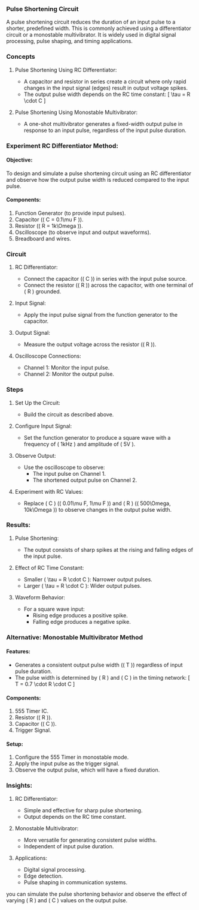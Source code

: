 ### Pulse Shortening Circuit

A pulse shortening circuit reduces the duration of an input pulse to a shorter, predefined width. This is commonly achieved using a differentiator circuit or a monostable multivibrator. It is widely used in digital signal processing, pulse shaping, and timing applications.

### Concepts

1. Pulse Shortening Using RC Differentiator:
   - A capacitor and resistor in series create a circuit where only rapid changes in the input signal (edges) result in output voltage spikes.
   - The output pulse width depends on the RC time constant:
     \[
     \tau = R \cdot C
     \]

2. Pulse Shortening Using Monostable Multivibrator:
   - A one-shot multivibrator generates a fixed-width output pulse in response to an input pulse, regardless of the input pulse duration.

### Experiment RC Differentiator Method:

#### Objective:

To design and simulate a pulse shortening circuit using an RC differentiator and observe how the output pulse width is reduced compared to the input pulse.

#### Components:

1. Function Generator (to provide input pulses).
2. Capacitor (\( C = 0.1\mu F \)).
3. Resistor (\( R = 1k\Omega \)).
4. Oscilloscope (to observe input and output waveforms).
5. Breadboard and wires.

### Circuit

1. RC Differentiator:
   - Connect the capacitor (\( C \)) in series with the input pulse source.
   - Connect the resistor (\( R \)) across the capacitor, with one terminal of \( R \) grounded.

2. Input Signal:
   - Apply the input pulse signal from the function generator to the capacitor.

3. Output Signal:
   - Measure the output voltage across the resistor (\( R \)).

4. Oscilloscope Connections:
   - Channel 1: Monitor the input pulse.
   - Channel 2: Monitor the output pulse.

### Steps

1. Set Up the Circuit:
   - Build the circuit as described above.

2. Configure Input Signal:
   - Set the function generator to produce a square wave with a frequency of \( 1kHz \) and amplitude of \( 5V \).

3. Observe Output:
   - Use the oscilloscope to observe:
     - The input pulse on Channel 1.
     - The shortened output pulse on Channel 2.

4. Experiment with RC Values:
   - Replace \( C \) (\( 0.01\mu F, 1\mu F \)) and \( R \) (\( 500\Omega, 10k\Omega \)) to observe changes in the output pulse width.

### Results:

1. Pulse Shortening:
   - The output consists of sharp spikes at the rising and falling edges of the input pulse.

2. Effect of RC Time Constant:
   - Smaller \( \tau = R \cdot C \): Narrower output pulses.
   - Larger \( \tau = R \cdot C \): Wider output pulses.

3. Waveform Behavior:
   - For a square wave input:
     - Rising edge produces a positive spike.
     - Falling edge produces a negative spike.

### Alternative: Monostable Multivibrator Method

#### Features:

- Generates a consistent output pulse width (\( T \)) regardless of input pulse duration.
- The pulse width is determined by \( R \) and \( C \) in the timing network:
  \[
  T = 0.7 \cdot R \cdot C
  \]

#### Components:

1. 555 Timer IC.
2. Resistor (\( R \)).
3. Capacitor (\( C \)).
4. Trigger Signal.

#### Setup:

1. Configure the 555 Timer in monostable mode.
2. Apply the input pulse as the trigger signal.
3. Observe the output pulse, which will have a fixed duration.

### Insights:

1. RC Differentiator:
   - Simple and effective for sharp pulse shortening.
   - Output depends on the RC time constant.

2. Monostable Multivibrator:
   - More versatile for generating consistent pulse widths.
   - Independent of input pulse duration.

3. Applications:
   - Digital signal processing.
   - Edge detection.
   - Pulse shaping in communication systems.

 you can simulate the pulse shortening behavior and observe the effect of varying \( R \) and \( C \) values on the output pulse.
